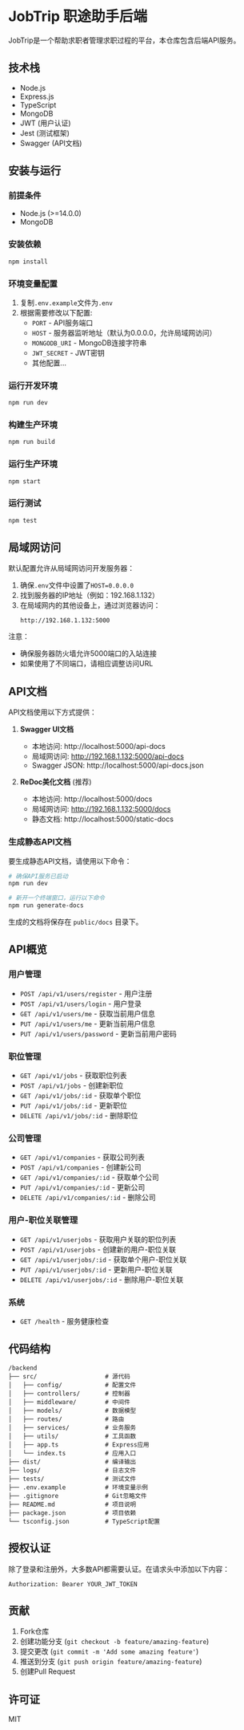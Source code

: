 # JobTrip 职途助手后端

JobTrip是一个帮助求职者管理求职过程的平台，本仓库包含后端API服务。

## 技术栈

- Node.js
- Express.js
- TypeScript
- MongoDB
- JWT (用户认证)
- Jest (测试框架)
- Swagger (API文档)

## 安装与运行

### 前提条件

- Node.js (>=14.0.0)
- MongoDB

### 安装依赖

```bash
npm install
```

### 环境变量配置

1. 复制`.env.example`文件为`.env`
2. 根据需要修改以下配置:
   - `PORT` - API服务端口
   - `HOST` - 服务器监听地址（默认为0.0.0.0，允许局域网访问）
   - `MONGODB_URI` - MongoDB连接字符串
   - `JWT_SECRET` - JWT密钥
   - 其他配置...

### 运行开发环境

```bash
npm run dev
```

### 构建生产环境

```bash
npm run build
```

### 运行生产环境

```bash
npm start
```

### 运行测试

```bash
npm test
```

## 局域网访问

默认配置允许从局域网访问开发服务器：

1. 确保`.env`文件中设置了`HOST=0.0.0.0`
2. 找到服务器的IP地址（例如：192.168.1.132）
3. 在局域网内的其他设备上，通过浏览器访问：
   ```
   http://192.168.1.132:5000
   ```

注意：
- 确保服务器防火墙允许5000端口的入站连接
- 如果使用了不同端口，请相应调整访问URL

## API文档

API文档使用以下方式提供：

1. **Swagger UI文档**
   - 本地访问: http://localhost:5000/api-docs
   - 局域网访问: http://192.168.1.132:5000/api-docs
   - Swagger JSON: http://localhost:5000/api-docs.json

2. **ReDoc美化文档** (推荐)
   - 本地访问: http://localhost:5000/docs
   - 局域网访问: http://192.168.1.132:5000/docs
   - 静态文档: http://localhost:5000/static-docs

### 生成静态API文档
要生成静态API文档，请使用以下命令：

```bash
# 确保API服务已启动
npm run dev

# 新开一个终端窗口，运行以下命令
npm run generate-docs
```

生成的文档将保存在 `public/docs` 目录下。

## API概览

### 用户管理

- `POST /api/v1/users/register` - 用户注册
- `POST /api/v1/users/login` - 用户登录
- `GET /api/v1/users/me` - 获取当前用户信息
- `PUT /api/v1/users/me` - 更新当前用户信息
- `PUT /api/v1/users/password` - 更新当前用户密码

### 职位管理

- `GET /api/v1/jobs` - 获取职位列表
- `POST /api/v1/jobs` - 创建新职位
- `GET /api/v1/jobs/:id` - 获取单个职位
- `PUT /api/v1/jobs/:id` - 更新职位
- `DELETE /api/v1/jobs/:id` - 删除职位

### 公司管理

- `GET /api/v1/companies` - 获取公司列表
- `POST /api/v1/companies` - 创建新公司
- `GET /api/v1/companies/:id` - 获取单个公司
- `PUT /api/v1/companies/:id` - 更新公司
- `DELETE /api/v1/companies/:id` - 删除公司

### 用户-职位关联管理

- `GET /api/v1/userjobs` - 获取用户关联的职位列表
- `POST /api/v1/userjobs` - 创建新的用户-职位关联
- `GET /api/v1/userjobs/:id` - 获取单个用户-职位关联
- `PUT /api/v1/userjobs/:id` - 更新用户-职位关联
- `DELETE /api/v1/userjobs/:id` - 删除用户-职位关联

### 系统

- `GET /health` - 服务健康检查

## 代码结构

```
/backend
├── src/                   # 源代码
│   ├── config/            # 配置文件
│   ├── controllers/       # 控制器
│   ├── middleware/        # 中间件
│   ├── models/            # 数据模型
│   ├── routes/            # 路由
│   ├── services/          # 业务服务
│   ├── utils/             # 工具函数
│   ├── app.ts             # Express应用
│   └── index.ts           # 应用入口
├── dist/                  # 编译输出
├── logs/                  # 日志文件
├── tests/                 # 测试文件
├── .env.example           # 环境变量示例
├── .gitignore             # Git忽略文件
├── README.md              # 项目说明
├── package.json           # 项目依赖
└── tsconfig.json          # TypeScript配置
```

## 授权认证

除了登录和注册外，大多数API都需要认证。在请求头中添加以下内容：

```
Authorization: Bearer YOUR_JWT_TOKEN
```

## 贡献

1. Fork仓库
2. 创建功能分支 (`git checkout -b feature/amazing-feature`)
3. 提交更改 (`git commit -m 'Add some amazing feature'`)
4. 推送到分支 (`git push origin feature/amazing-feature`)
5. 创建Pull Request

## 许可证

MIT 